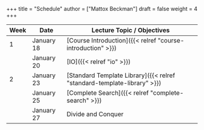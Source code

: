+++
title = "Schedule"
author = ["Mattox Beckman"]
draft = false
weight = 4
+++

| Week | Date       | Lecture Topic / Objectives                                              |
|------|------------|-------------------------------------------------------------------------|
| 1    | January 18 | [Course Introduction]({{< relref "course-introduction" >}})             |
|      | January 20 | [IO]({{< relref "io" >}})                                               |
| 2    | January 23 | [Standard Template Library]({{< relref "standard-template-library" >}}) |
|      | January 25 | [Complete Search]({{< relref "complete-search" >}})                     |
|      | January 27 | Divide and Conquer                                                      |
